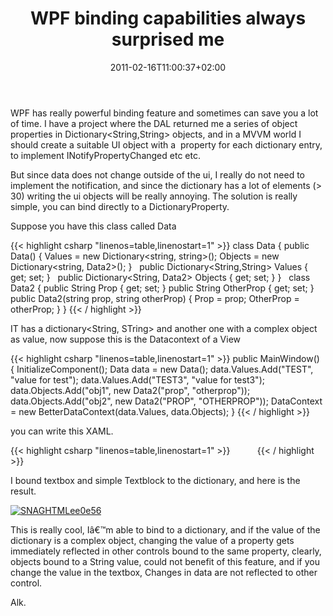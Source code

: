 ﻿---
title: "WPF binding capabilities always surprised me"
description: ""
date: 2011-02-16T11:00:37+02:00
draft: false
tags: [WPF]
categories: [WPF]
---
WPF has really powerful binding feature and sometimes can save you a lot of time. I have a project where the DAL returned me a series of object properties in Dictionary&lt;String,String&gt; objects, and in a MVVM world I should create a suitable UI object with a  property for each dictionary entry, to implement INotifyPropertyChanged etc etc.

But since data does not change outside of the ui, I really do not need to implement the notification, and since the dictionary has a lot of elements (&gt; 30) writing the ui objects will be really annoying. The solution is really simple, you can bind directly to a DictionaryProperty.

Suppose you have this class called Data

{{< highlight csharp "linenos=table,linenostart=1" >}}
class Data
{
public Data()
{
Values = new Dictionary<string, string>();
Objects = new Dictionary<string, Data2>();
}
 
public Dictionary<String,String> Values { get; set; }
 
public Dictionary<String, Data2> Objects { get; set; }
}
 
class Data2
{
public String Prop { get; set; }
public String OtherProp { get; set; }
 
public Data2(string prop, string otherProp)
{
Prop = prop;
OtherProp = otherProp;
}
}
{{< / highlight >}}

IT has a dictionary&lt;String, STring&gt; and another one with a complex object as value, now suppose this is the Datacontext of a View

{{< highlight csharp "linenos=table,linenostart=1" >}}
public MainWindow()
{
InitializeComponent();
Data data = new Data();
data.Values.Add("TEST", "value for test");
data.Values.Add("TEST3", "value for test3");
data.Objects.Add("obj1", new Data2("prop", "otherprop"));
data.Objects.Add("obj2", new Data2("PROP", "OTHERPROP"));
DataContext = new BetterDataContext(data.Values, data.Objects);
}
{{< / highlight >}}

you can write this XAML.

{{< highlight csharp "linenos=table,linenostart=1" >}}
<TextBlock Text="{Binding Values[TEST]}" />
<TextBlock Text="{Binding Values[TEST3]}" />
 
<TextBlock Text="{Binding Objects[obj1].Prop}" />
<TextBlock Text="{Binding Objects[obj1].OtherProp}" />
 
<TextBlock Text="{Binding Objects[obj2].Prop}" />
<TextBlock Text="{Binding Objects[obj2].OtherProp}" />
 
<TextBox Text="{Binding Values[TEST]}" />
<TextBox Text="{Binding Values[TEST3]}" />
 
<TextBox Text="{Binding Objects[obj1].Prop}" />
<TextBox Text="{Binding Objects[obj1].OtherProp}" />
 
<TextBox Text="{Binding Objects[obj2].Prop}" />
<TextBox Text="{Binding Objects[obj2].OtherProp}" />
{{< / highlight >}}

I bound textbox and simple Textblock to the dictionary, and here is the result.

[![SNAGHTMLee0e56](https://www.codewrecks.com/blog/wp-content/uploads/2011/02/SNAGHTMLee0e56_thumb.png "SNAGHTMLee0e56")](https://www.codewrecks.com/blog/wp-content/uploads/2011/02/SNAGHTMLee0e56.png)

This is really cool, Iâ€™m able to bind to a dictionary, and if the value of the dictionary is a complex object, changing the value of a property gets immediately reflected in other controls bound to the same property, clearly, objects bound to a String value, could not benefit of this feature, and if you change the value in the textbox, Changes in data are not reflected to other control.

Alk.
